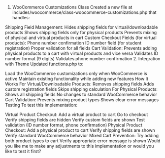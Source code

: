 1. WooCommerce Customizations Class
Created a new file at includes/woocommerce/class-woocommerce-customizations.php that handles:

Shipping Field Management:
Hides shipping fields for virtual/downloadable products
Shows shipping fields only for physical products
Prevents mixing of physical and virtual products in cart
Custom Checkout Fields (for virtual products):
Phone number confirmation
ID number field (for student registration)
Proper validation for all fields
Cart Validation:
Prevents adding physical products to a cart with virtual products and vice versa
Validates ID number format (9 digits)
Validates phone number confirmation
2. Integration with Theme
Updated functions.php to:

Load the WooCommerce customizations only when WooCommerce is active
Maintain existing functionality while adding new features
How It Works
For Virtual/Downloadable Products:
Removes shipping fields
Adds custom registration fields
Skips shipping calculation
For Physical Products:
Shows all shipping fields
No changes to standard WooCommerce behavior
Cart Validation:
Prevents mixing product types
Shows clear error messages
Testing
To test this implementation:

Virtual Product Checkout:
Add a virtual product to cart
Go to checkout
Verify shipping fields are hidden
Verify custom fields are shown
Test validation (ID number format, phone confirmation)
Physical Product Checkout:
Add a physical product to cart
Verify shipping fields are shown
Verify standard WooCommerce behavior
Mixed Cart Prevention:
Try adding both product types to cart
Verify appropriate error message is shown
Would you like me to make any adjustments to this implementation or would you like to test it first?
